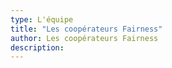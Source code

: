 ```yaml
---
type: L'équipe
title: "Les coopérateurs Fairness"
author: Les coopérateurs Fairness
description: 
---
```

